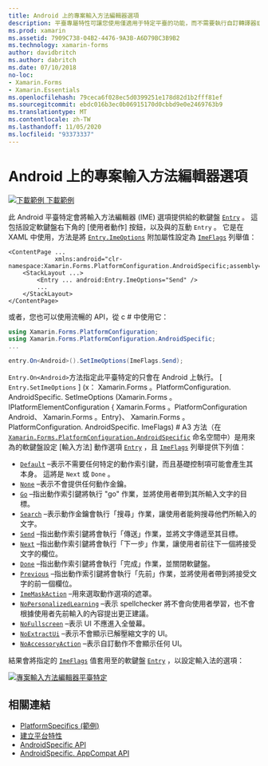 ```yaml
---
title: Android 上的專案輸入方法編輯器選項
description: 平臺專屬特性可讓您使用僅適用于特定平臺的功能，而不需要執行自訂轉譯器或效果。 本文說明如何使用 Android 平臺特定的，為輸入的軟鍵盤設定輸入法的選項。
ms.prod: xamarin
ms.assetid: 7909C738-04B2-4476-9A3B-A6D79BC3B9B2
ms.technology: xamarin-forms
author: davidbritch
ms.author: dabritch
ms.date: 07/10/2018
no-loc:
- Xamarin.Forms
- Xamarin.Essentials
ms.openlocfilehash: 79ceca6f028ec5d0399251e178d82d1b2fff81ef
ms.sourcegitcommit: ebdc016b3ec0b06915170d0cbbd9e0e2469763b9
ms.translationtype: MT
ms.contentlocale: zh-TW
ms.lasthandoff: 11/05/2020
ms.locfileid: "93373337"
---
```

# <a name="entry-input-method-editor-options-on-android"></a>Android 上的專案輸入方法編輯器選項

[![下載範例](~/media/shared/download.png) 下載範例](/samples/xamarin/xamarin-forms-samples/userinterface-platformspecifics)

此 Android 平臺特定會將輸入方法編輯器 (IME) 選項提供給的軟鍵盤 [`Entry`](xref:Xamarin.Forms.Entry) 。 這包括設定軟鍵盤右下角的 [使用者動作] 按鈕，以及與的互動 `Entry` 。 它是在 XAML 中使用，方法是將 [`Entry.ImeOptions`](xref:Xamarin.Forms.PlatformConfiguration.AndroidSpecific.Entry.ImeOptionsProperty) 附加屬性設定為 [`ImeFlags`](xref:Xamarin.Forms.PlatformConfiguration.AndroidSpecific.ImeFlags) 列舉值：

```xaml
<ContentPage ...
             xmlns:android="clr-namespace:Xamarin.Forms.PlatformConfiguration.AndroidSpecific;assembly=Xamarin.Forms.Core">
    <StackLayout ...>
        <Entry ... android:Entry.ImeOptions="Send" />
        ...
    </StackLayout>
</ContentPage>
```

或者，您也可以使用流暢的 API，從 c # 中使用它：

```csharp
using Xamarin.Forms.PlatformConfiguration;
using Xamarin.Forms.PlatformConfiguration.AndroidSpecific;
...

entry.On<Android>().SetImeOptions(ImeFlags.Send);
```

`Entry.On<Android>`方法指定此平臺特定的只會在 Android 上執行。 [ `Entry.SetImeOptions` ] (x： Xamarin.Forms 。PlatformConfiguration. AndroidSpecific. SetImeOptions (Xamarin.Forms 。IPlatformElementConfiguration { Xamarin.Forms 。PlatformConfiguration Android、 Xamarin.Forms 。Entry}、 Xamarin.Forms 。PlatformConfiguration. AndroidSpecific. ImeFlags) # A3 方法（在 [`Xamarin.Forms.PlatformConfiguration.AndroidSpecific`](xref:Xamarin.Forms.PlatformConfiguration.AndroidSpecific) 命名空間中）是用來為的軟鍵盤設定 [輸入方法] 動作選項 [`Entry`](xref:Xamarin.Forms.Entry) ，且 [`ImeFlags`](xref:Xamarin.Forms.PlatformConfiguration.AndroidSpecific.ImeFlags) 列舉提供下列值：

- [`Default`](xref:Xamarin.Forms.PlatformConfiguration.AndroidSpecific.ImeFlags.Default) –表示不需要任何特定的動作索引鍵，而且基礎控制項可能會產生其本身。 這將是 `Next` 或 `Done` 。
- [`None`](xref:Xamarin.Forms.PlatformConfiguration.AndroidSpecific.ImeFlags.None) –表示不會提供任何動作金鑰。
- [`Go`](xref:Xamarin.Forms.PlatformConfiguration.AndroidSpecific.ImeFlags.Go) –指出動作索引鍵將執行 "go" 作業，並將使用者帶到其所輸入文字的目標。
- [`Search`](xref:Xamarin.Forms.PlatformConfiguration.AndroidSpecific.ImeFlags.Search) –表示動作金鑰會執行「搜尋」作業，讓使用者能夠搜尋他們所輸入的文字。
- [`Send`](xref:Xamarin.Forms.PlatformConfiguration.AndroidSpecific.ImeFlags.Send) –指出動作索引鍵將會執行「傳送」作業，並將文字傳遞至其目標。
- [`Next`](xref:Xamarin.Forms.PlatformConfiguration.AndroidSpecific.ImeFlags.Next) –指出動作索引鍵將會執行「下一步」作業，讓使用者前往下一個將接受文字的欄位。
- [`Done`](xref:Xamarin.Forms.PlatformConfiguration.AndroidSpecific.ImeFlags.Done) –指出動作索引鍵將會執行「完成」作業，並關閉軟鍵盤。
- [`Previous`](xref:Xamarin.Forms.PlatformConfiguration.AndroidSpecific.ImeFlags.Previous) –指出動作索引鍵將會執行「先前」作業，並將使用者帶到將接受文字的前一個欄位。
- [`ImeMaskAction`](xref:Xamarin.Forms.PlatformConfiguration.AndroidSpecific.ImeFlags.ImeMaskAction) –用來選取動作選項的遮罩。
- [`NoPersonalizedLearning`](xref:Xamarin.Forms.PlatformConfiguration.AndroidSpecific.ImeFlags.NoPersonalizedLearning) –表示 spellchecker 將不會向使用者學習，也不會根據使用者先前輸入的內容提出更正建議。
- [`NoFullscreen`](xref:Xamarin.Forms.PlatformConfiguration.AndroidSpecific.ImeFlags.NoFullscreen) –表示 UI 不應進入全螢幕。
- [`NoExtractUi`](xref:Xamarin.Forms.PlatformConfiguration.AndroidSpecific.ImeFlags.NoExtractUi) –表示不會顯示已解壓縮文字的 UI。
- [`NoAccessoryAction`](xref:Xamarin.Forms.PlatformConfiguration.AndroidSpecific.ImeFlags.NoAccessoryAction) –表示自訂動作不會顯示任何 UI。

結果會將指定的 [`ImeFlags`](xref:Xamarin.Forms.PlatformConfiguration.AndroidSpecific.ImeFlags) 值套用至的軟鍵盤 [`Entry`](xref:Xamarin.Forms.Entry) ，以設定輸入法的選項：

[![專案輸入方法編輯器平臺特定](entry-ime-options-images/entry-imeoptions.png "專案輸入方法編輯器平臺特定")](entry-ime-options-images/entry-imeoptions-large.png#lightbox "專案輸入方法編輯器平臺特定")

## <a name="related-links"></a>相關連結

- [PlatformSpecifics (範例) ](/samples/xamarin/xamarin-forms-samples/userinterface-platformspecifics)
- [建立平台特性](~/xamarin-forms/platform/platform-specifics/index.md#creating-platform-specifics)
- [AndroidSpecific API](xref:Xamarin.Forms.PlatformConfiguration.AndroidSpecific)
- [AndroidSpecific. AppCompat API](xref:Xamarin.Forms.PlatformConfiguration.AndroidSpecific.AppCompat)